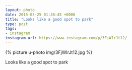 ```yaml
---
layout: photo
date: 2015-05-25 01:38:45 +0000
title: "Looks like a good spot to park"
type: post
tags:
- instagram
instagram_url: https://www.instagram.com/p/3FjWIrJt12/
---
```


{% picture u-photo img/3FjWIrJt12.jpg %}

Looks like a good spot to park
